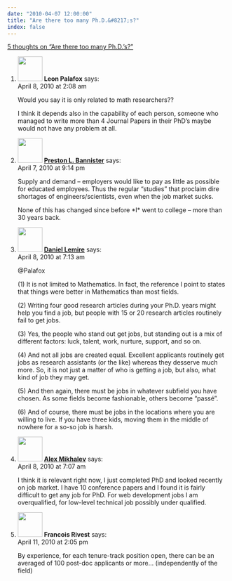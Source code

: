 ```yaml
---
date: "2010-04-07 12:00:00"
title: "Are there too many Ph.D.&#8217;s?"
index: false
---
```


[5 thoughts on &ldquo;Are there too many Ph.D.&#8217;s?&rdquo;](/lemire/blog/2010/04-07-are-there-too-many-ph-d-s)

<ol class="comment-list">
<li id="comment-52407" class="comment even thread-even depth-1">
<div class="comment-author vcard">
<img alt src="https://secure.gravatar.com/avatar/5c167dcd3a1040ee7dde3705a884870a?s=56&#038;d=mm&#038;r=g" srcset="https://secure.gravatar.com/avatar/5c167dcd3a1040ee7dde3705a884870a?s=112&#038;d=mm&#038;r=g 2x" class="avatar avatar-56 photo" height="56" width="56" decoding="async" /> <b class="fn">Leon Palafox</b> <span class="says">says:</span> </div>
<div class="comment-metadata"><time datetime="2010-04-08T02:08:52+00:00">April 8, 2010 at 2:08 am</time></a> </div>
<div class="comment-content">
<p>Would you say it is only related to math researchers??</p>
<p>I think it depends also in the capability of each person, someone who managed to write more than 4 Journal Papers in their PhD&rsquo;s maybe would not have any problem at all.</p>
</div>
</li>
<li id="comment-52406" class="comment odd alt thread-odd thread-alt depth-1">
<div class="comment-author vcard">
<img alt src="https://secure.gravatar.com/avatar/9087622186f0fe01571cfd0add715302?s=56&#038;d=mm&#038;r=g" srcset="https://secure.gravatar.com/avatar/9087622186f0fe01571cfd0add715302?s=112&#038;d=mm&#038;r=g 2x" class="avatar avatar-56 photo" height="56" width="56" decoding="async" /> <b class="fn"><a href="http://bannister.us/" class="url" rel="ugc external nofollow">Preston L. Bannister</a></b> <span class="says">says:</span> </div>
<div class="comment-metadata"><time datetime="2010-04-07T21:14:29+00:00">April 7, 2010 at 9:14 pm</time></a> </div>
<div class="comment-content">
<p>Supply and demand &#8211; employers would like to pay as little as possible for educated employees. Thus the regular &ldquo;studies&rdquo; that proclaim dire shortages of engineers/scientists, even when the job market sucks.</p>
<p>None of this has changed since before *I* went to college &#8211; more than 30 years back.</p>
</div>
</li>
<li id="comment-52409" class="comment even thread-even depth-1">
<div class="comment-author vcard">
<img alt src="https://secure.gravatar.com/avatar/4b736113aa1557b9a110b5123d81d5f6?s=56&#038;d=mm&#038;r=g" srcset="https://secure.gravatar.com/avatar/4b736113aa1557b9a110b5123d81d5f6?s=112&#038;d=mm&#038;r=g 2x" class="avatar avatar-56 photo" height="56" width="56" loading="lazy" decoding="async" /> <b class="fn"><a href="https://lemire.me/blog/" class="url" rel="ugc">Daniel Lemire</a></b> <span class="says">says:</span> </div>
<div class="comment-metadata"><time datetime="2010-04-08T07:13:09+00:00">April 8, 2010 at 7:13 am</time></a> </div>
<div class="comment-content">
<p>@Palafox</p>
<p>(1) It is not limited to Mathematics. In fact, the reference I point to states that things were better in Mathematics than most fields. </p>
<p>(2) Writing four good research articles during your Ph.D. years might help you find a job, but people with 15 or 20 research articles routinely fail to get jobs.</p>
<p>(3) Yes, the people who stand out get jobs, but standing out is a mix of different factors: luck, talent, work, nurture, support, and so on.</p>
<p>(4) And not all jobs are created equal. Excellent applicants routinely get jobs as research assistants (or the like) whereas they desserve much more. So, it is not just a matter of who is getting a job, but also, what kind of job they may get.</p>
<p>(5) And then again, there must be jobs in whatever subfield you have chosen. As some fields become fashionable, others become &ldquo;passé&rdquo;.</p>
<p>(6) And of course, there must be jobs in the locations where you are willing to live. If you have three kids, moving them in the middle of nowhere for a so-so job is harsh.</p>
</div>
</li>
<li id="comment-52408" class="comment odd alt thread-odd thread-alt depth-1">
<div class="comment-author vcard">
<img alt src="https://secure.gravatar.com/avatar/c37c50011af6c1e723d1c2252a1f9484?s=56&#038;d=mm&#038;r=g" srcset="https://secure.gravatar.com/avatar/c37c50011af6c1e723d1c2252a1f9484?s=112&#038;d=mm&#038;r=g 2x" class="avatar avatar-56 photo" height="56" width="56" loading="lazy" decoding="async" /> <b class="fn"><a href="http://www.sci-blog.com" class="url" rel="ugc external nofollow">Alex Mikhalev</a></b> <span class="says">says:</span> </div>
<div class="comment-metadata"><time datetime="2010-04-08T07:07:18+00:00">April 8, 2010 at 7:07 am</time></a> </div>
<div class="comment-content">
<p>I think it is relevant right now, I just completed PhD and looked recently on job market. I have 10 conference papers and I found it is fairly difficult to get any job for PhD. For web development jobs I am overqualified, for low-level technical job possibly under qualified.</p>
</div>
</li>
<li id="comment-52414" class="comment even thread-even depth-1">
<div class="comment-author vcard">
<img alt src="https://secure.gravatar.com/avatar/227dcc8c79584bb4af4f6a463c1aa6f7?s=56&#038;d=mm&#038;r=g" srcset="https://secure.gravatar.com/avatar/227dcc8c79584bb4af4f6a463c1aa6f7?s=112&#038;d=mm&#038;r=g 2x" class="avatar avatar-56 photo" height="56" width="56" loading="lazy" decoding="async" /> <b class="fn">Francois Rivest</b> <span class="says">says:</span> </div>
<div class="comment-metadata"><time datetime="2010-04-11T14:05:16+00:00">April 11, 2010 at 2:05 pm</time></a> </div>
<div class="comment-content">
<p>By experience, for each tenure-track position open, there can be an averaged of 100 post-doc applicants or more&#8230; (independently of the field)</p>
</div>
</li>
</ol>
